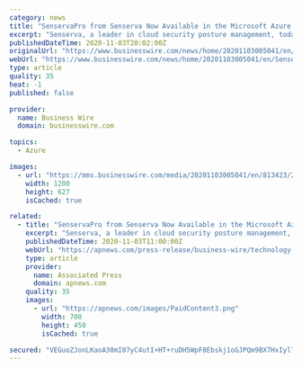 ```yaml
---
category: news
title: "SenservaPro from Senserva Now Available in the Microsoft Azure Marketplace"
excerpt: "Senserva, a leader in cloud security posture management, today announced the availability of SenservaPro in the Microsoft Azure Marketplace, an online store providing applications and services for use on Azure."
publishedDateTime: 2020-11-03T20:02:00Z
originalUrl: "https://www.businesswire.com/news/home/20201103005041/en/SenservaPro-from-Senserva-Now-Available-in-the-Microsoft-Azure-Marketplace"
webUrl: "https://www.businesswire.com/news/home/20201103005041/en/SenservaPro-from-Senserva-Now-Available-in-the-Microsoft-Azure-Marketplace"
type: article
quality: 35
heat: -1
published: false

provider:
  name: Business Wire
  domain: businesswire.com

topics:
  - Azure

images:
  - url: "https://mms.businesswire.com/media/20201103005041/en/813423/23/SSL-Logo%2BWordmark--Horizontal--Color_%284%29.jpg"
    width: 1200
    height: 627
    isCached: true

related:
  - title: "SenservaPro from Senserva Now Available in the Microsoft Azure Marketplace"
    excerpt: "Senserva, a leader in cloud security posture management, today announced the availability of SenservaPro in the Microsoft Azure Marketplace, an online store providing applications and services for use on Azure."
    publishedDateTime: 2020-11-03T11:00:00Z
    webUrl: "https://apnews.com/press-release/business-wire/technology-computer-and-data-security-computing-and-information-technology-5c20b698ea1b46ccb59ca08e0ae09ca4"
    type: article
    provider:
      name: Associated Press
      domain: apnews.com
    quality: 35
    images:
      - url: "https://apnews.com/images/PaidContent3.png"
        width: 700
        height: 450
        isCached: true

secured: "VEGuoZJonLKaoA30mI07yC4utI+HT+ruDH5WpF8Ebskj1oGJPQm9BX7HxIylTeSJ0rqcOqtBErnqhdmGWog/REstKZEVn6PQqClqVC33q+GUzCMaPppOpqRCR84uN8Mdc1t7U8kS2TdCHJmC6+rn/sT+CK0nSz4vAkvTGSUVXEbNnB36XEGJFuFsejSu4hzX9GCHY0VE2+qns4w2Vgm3J3PUnh7bShduh2Y0R4cSGe/pZqhipOrPOnFEx93y1S2WYQhyUGYlO6CU2qkjAh5SZ2jR8kWR+pIPmdBwXAsM7caNPvFNN795hgbvdhm9TMlcomANgTAllueVMT7Jq0Dp9q+2Gb1LwDQyD8fCsdSHo2c=;hylLxmP/49EQrIh8oTHqhA=="
---
```



